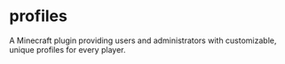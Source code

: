 # profiles

A Minecraft plugin providing users and administrators with customizable, unique profiles for every player.